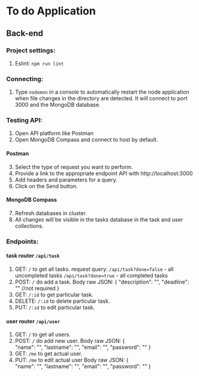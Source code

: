 # To do Application
## Back-end

### Project settings:
1. Eslint: `npm run lint` 

### Connecting:
1.  Type `nodemon` in a console to automatically restart the node application when file changes in the directory are detected. It will connect to port 3000 and the MongoDB database.

### Testing API:
1. Open API platform like Postman 
2. Open MongoDB Compass and connect to host by default.
#### Postman
3. Select the type of request you want to perform.
4. Provide a link to the appropriate endpoint API with http://localhost:3000
5. Add headers and parameters for a query. 
6. Click on the Send button.
#### MongoDB Compass 
7. Refresh databases in cluster.
8. All changes will be visible in the tasks database in the task and user collections.

### Endpoints:
#### task router `/api/task`
1. GET: `/` to get all tasks.
  request query:
  `/api/task?done=false` - all uncompleted tasks
  `/api/task?done=true` - all completed tasks
2. POST: `/` do add a task.
    Body raw JSON:
    {
      "description": "<String>",
      "deadline": "<YYYY-MM-DD>" //not required
    }
3. GET: `/:id` to get particular task.
4. DELETE: `/:id` to delete particular task.
5. PUT: `/:id` to edit particular task.

#### user router `/api/user`
1. GET: `/` to get all users.
2. POST: `/` do add new user.
    Body raw JSON:
    {	
      "name": "<String>",
      "lastname": "<String>",
      "email": "<String>",
      "password": "<String>"
    }
3. GET: `/me` to get actual user.
4. PUT: `/me` to edit actual user
    Body raw JSON:
    {	
      "name": "<String>",
      "lastname": "<String>",
      "email": "<String>",
      "password": "<String>"
    }
